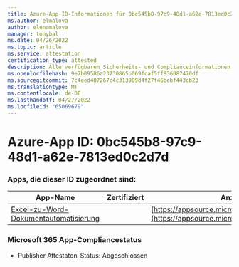 ```yaml
---
title: Azure-App-ID-Informationen für 0bc545b8-97c9-48d1-a62e-7813ed0c2d7d
ms.author: elmalova
author: elenamalova
manager: tonybal
ms.date: 04/26/2022
ms.topic: article
ms.service: attestation
certification_type: attested
description: Alle verfügbaren Sicherheits- und Complianceinformationen für 0bc545b8-97c9-48d1-a62e-7813ed0c2d7d.
ms.openlocfilehash: 9e7b09586a23730865b069fcaf5ff836087470df
ms.sourcegitcommit: 7c4eed407267c4c313909d4f27f46bebf443cb23
ms.translationtype: MT
ms.contentlocale: de-DE
ms.lasthandoff: 04/27/2022
ms.locfileid: "65069679"
---
```

# <a name="azure-app-id-0bc545b8-97c9-48d1-a62e-7813ed0c2d7d"></a>Azure-App ID: 0bc545b8-97c9-48d1-a62e-7813ed0c2d7d


### <a name="apps-associated-with-this-id"></a>Apps, die dieser ID zugeordnet sind:
| **App-Name** | **Zertifiziert** | **Anzeigen in AppSource** |
|--------------|---------------|-----------------------|
| [Excel-zu-Word-Dokumentautomatisierung](../forward/WA104380955.md) |  | [https://appsource.microsoft.com/product/office/WA104380955](https://appsource.microsoft.com/product/office/WA104380955) |

### <a name="microsoft-365-app-compliance-status"></a>Microsoft 365 App-Compliancestatus
- Publisher Attestaton-Status: Abgeschlossen
